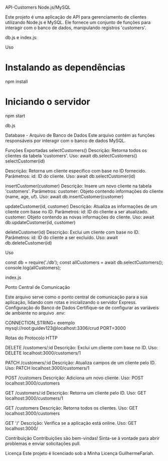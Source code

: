  
 API-Customers
 Node.js/MySQL
 
Este projeto é uma aplicação de API para gerenciamento de clientes utilizando Node.js e MySQL. Ele fornece um conjunto de funções para interagir com o banco de dados, manipulando registros 'customers'.
 
 db.js e index.js:

 Uso

# Instalando as dependências
npm install

# Iniciando o servidor
npm start

db.js

Database - Arquivo de Banco de Dados
Este arquivo contém as funções responsáveis por interagir com o banco de dados MySQL.

Funções Exportadas
selectCustomers()
Descrição: Retorna todos os clientes da tabela 'customers'.
Uso: await db.selectCustomers()
selectCustomer(id)

Descrição: Retorna um cliente específico com base no ID fornecido.
Parâmetros:
id: ID do cliente.
Uso: await db.selectCustomer(id)

insertCustomer(customer)
Descrição: Insere um novo cliente na tabela 'customers'.
Parâmetros:
customer: Objeto contendo informações do cliente (name, age, uf).
Uso: await db.insertCustomer(customer)

updateCustomer(id, customer)
Descrição: Atualiza as informações de um cliente com base no ID.
Parâmetros:
id: ID do cliente a ser atualizado.
customer: Objeto contendo as novas informações do cliente.
Uso: await db.updateCustomer(id, customer)

deleteCustomer(id)
Descrição: Exclui um cliente com base no ID.
Parâmetros:
id: ID do cliente a ser excluído.
Uso: await db.deleteCustomer(id)

Uso

const db = require('./db');
const allCustomers = await db.selectCustomers();
console.log(allCustomers);


index.js

Ponto Central de Comunicação

Este arquivo serve como o ponto central de comunicação para a sua aplicação, 
lidando com rotas e inicializando o servidor Express.
Configuração do Banco de Dados
Certifique-se de configurar as variáveis de ambiente no arquivo .env:


CONNECTION_STRING= exemplo mysql://root:guidev123@localhost:3306/crud
PORT=3000

Rotas do Protocolo HTTP

DELETE /customers/:id
Descrição: Exclui um cliente com base no ID.
Uso: DELETE localhost:3000/customers/1

PATCH /customers/:id
Descrição: Atualiza campos de um cliente pelo ID.
Uso: PATCH localhost:3000/customers/1

POST /customers
Descrição: Adiciona um novo cliente.
Uso: POST localhost:3000/customers

GET /customers/:id
Descrição: Retorna um cliente pelo ID.
Uso: GET localhost:3000/customers/1

GET /customers
Descrição: Retorna todos os clientes.
Uso: GET localhost:3000/customers

GET '/'
Descrição: Verifica se a aplicação está online.
Uso: GET localhost:3000/


Contribuição
Contribuições são bem-vindas! Sinta-se à vontade para abrir problemas e enviar solicitações pull.

Licença
Este projeto é licenciado sob a Minha Licença GuilhermeFariah. 

